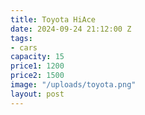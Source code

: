 ```yaml
---
title: Toyota HiAce
date: 2024-09-24 21:12:00 Z
tags:
- cars
capacity: 15
price1: 1200
price2: 1500
image: "/uploads/toyota.png"
layout: post
---
```



